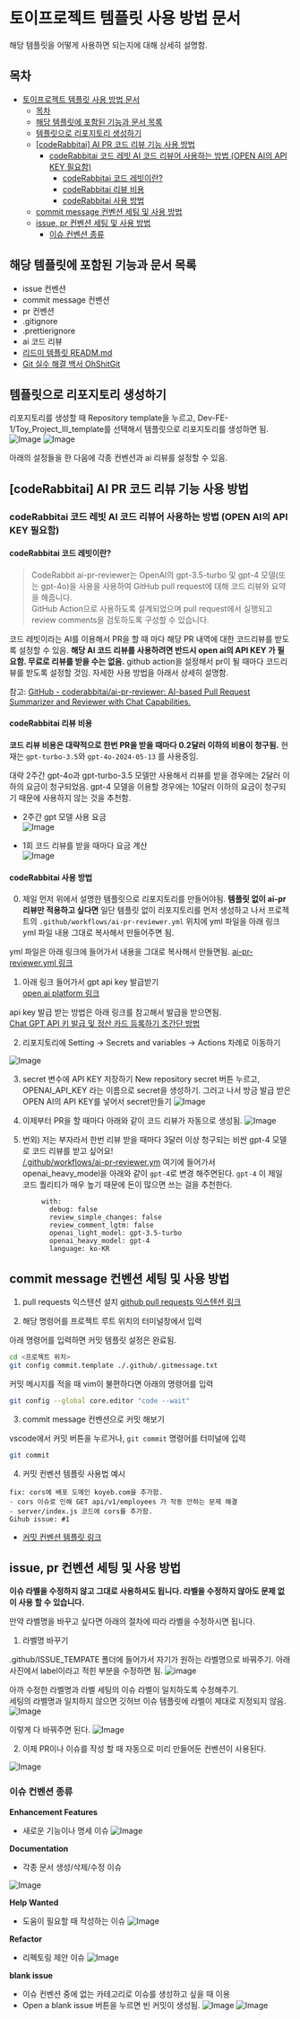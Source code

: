 # 토이프로젝트 템플릿 사용 방법 문서

해당 템플릿을 어떻게 사용하면 되는지에 대해 상세히 설명함.

## 목차

- [토이프로젝트 템플릿 사용 방법 문서](#토이프로젝트-템플릿-사용-방법-문서)
  - [목차](#목차)
  - [해당 템플릿에 포함된 기능과 문서 목록](#해당-템플릿에-포함된-기능과-문서-목록)
  - [템플릿으로 리포지토리 생성하기](#템플릿으로-리포지토리-생성하기)
  - [\[codeRabbitai\]  AI PR 코드 리뷰 기능 사용 방법](#coderabbitai--ai-pr-코드-리뷰-기능-사용-방법)
    - [codeRabbitai 코드 레빗 AI 코드 리뷰어 사용하는 방법 (OPEN AI의 API KEY 필요함)](#coderabbitai-코드-레빗-ai-코드-리뷰어-사용하는-방법-open-ai의-api-key-필요함)
      - [codeRabbitai 코드 레빗이란?](#coderabbitai-코드-레빗이란)
      - [codeRabbitai 리뷰 비용](#coderabbitai-리뷰-비용)
      - [codeRabbitai 사용 방법](#coderabbitai-사용-방법)
  - [commit message 컨벤션 세팅 및 사용 방법](#commit-message-컨벤션-세팅-및-사용-방법)
  - [issue, pr 컨벤션 세팅 및 사용 방법](#issue-pr-컨벤션-세팅-및-사용-방법)
    - [이슈 컨벤션 종류](#이슈-컨벤션-종류)

## 해당 템플릿에 포함된 기능과 문서 목록

- issue 컨벤션
- commit message 컨벤션
- pr 컨벤션
- .gitignore
- .prettierignore
- ai 코드 리뷰
- [리드미 템플릿 READM.md](/README.md)
- [Git 실수 해결 백서 OhShitGit](/document/OhShitGit.md)


## 템플릿으로 리포지토리 생성하기

리포지토리를 생성할 때 Repository template을 누르고,
Dev-FE-1/Toy_Project_III_template를 선택해서 템플릿으로 리포지토리를 생성하면 됨.
![Image](https://i.imgur.com/pdmPrHM.png)
![Image](https://i.imgur.com/fu8eIT5.png)

아래의 설정들을 한 다음에 각종 컨벤션과 ai 리뷰를 설정할 수 있음.

## [codeRabbitai]  AI PR 코드 리뷰 기능 사용 방법

### codeRabbitai 코드 레빗 AI 코드 리뷰어 사용하는 방법 (OPEN AI의 API KEY 필요함)

#### codeRabbitai 코드 레빗이란?
> CodeRabbit ai-pr-reviewer는 OpenAI의 gpt-3.5-turbo 및 gpt-4 모델(또는 gpt-4o)을 사용을 사용하여 GitHub pull request에 대해 코드 리뷰와 요약을 해줍니다. </br>
> GitHub Action으로 사용하도록 설계되었으며 pull request에서 실행되고 review comments을 검토하도록 구성할 수 있습니다.

코드 레빗이라는 AI를 이용해서 PR을 할 때 마다 해당 PR 내역에 대한 코드리뷰를 받도록 설정할 수 있음.
**해당 AI 코드 리뷰를 사용하려면 반드시 open ai의 API KEY 가 필요함. 무료로 리뷰를 받을 수는 없음.**
github action을 설정해서 pr이 될 때마다 코드리뷰를 받도록 설정할 것임. 자세한 사용 방법을 아래서 상세히 설명함.

참고: [GitHub - coderabbitai/ai-pr-reviewer: AI-based Pull Request Summarizer and Reviewer with Chat Capabilities.](https://github.com/coderabbitai/ai-pr-reviewer?tab=readme-ov-file#faqs)

#### codeRabbitai 리뷰 비용
**코드 리뷰 비용은 대략적으로 한번 PR을 받을 때마다 0.2달러 이하의 비용이 청구됨.**
현재는 `gpt-turbo-3.5`와 `gpt-4o-2024-05-13` 를 사용중임.

대략 2주간 gpt-4o과 gpt-turbo-3.5 모델만 사용해서 리뷰를 받을 경우에는 2달러 이하의 요금이 청구되었음.
gpt-4 모델을 이용할 경우에는 10달러 이하의 요금이 청구되기 때문에 사용하지 않는 것을 추천함.

- 2주간 gpt 모델 사용 요금</br>
![Image](https://i.imgur.com/JHgRi6W.png)

- 1회 코드 리뷰를 받을 때마다 요금 계산</br>
![Image](https://i.imgur.com/2nqNYqG.png)

#### codeRabbitai 사용 방법
0. 제일 먼저 위에서 설명한 템플릿으로 리포지토리를 만들어야됨.
**템플릿 없이 ai-pr 리뷰만 적용하고 싶다면** 일단 템플릿 없이 리포지토리를 먼저 생성하고 나서 프로젝트의 `.github/workflows/ai-pr-reviewer.yml` 위치에 yml 파일을 아래 링크 yml 파일 내용 그대로 복사해서 만들어주면 됨.

yml 파일은 아래 링크에 들어가서 내용을 그대로 복사해서 만들면됨.
[ai-pr-reviewer.yml 링크](/.github/workflows/ai-pr-reviewer.yml)

1. 아래 링크 들어가서 gpt api key 발급받기</br>
[open ai platform 링크](https://platform.openai.com/api-keys)</br>

api key 발급 받는 방법은 아래 링크를 참고해서 발급을 받으면됨. </br>
[Chat GPT API 키 발급 및 정산 카드 등록하기 초간단 방법](https://wise-office-worker.tistory.com/71)

2. 리포지토리에 Setting -> Secrets and variables -> Actions 차례로 이동하기

![Image](https://i.imgur.com/0pLR52G.png)

3. secret 변수에 API KEY 저장하기 
New repository secret 버튼 누르고, OPENAI_API_KEY 라는 이름으로 secret을 생성하기.
그러고 나서 방금 발급 받은 OPEN AI의 API KEY를 넣어서 secret만들기 
![Image](https://imgur.com/yEVn0hN.png)

4. 이제부터 PR을 할 때마다 아래와 같이 코드 리뷰가 자동으로 생성됨.
![Image](https://i.imgur.com/eoqy32j.png)

5. 번외) 저는 부자라서 한번 리뷰 받을 때마다 3달러 이상 청구되는 비싼 gpt-4 모델로 코드 리뷰를 받고 싶어요!</br>
[/.github/workflows/ai-pr-reviewer.ym](/.github/workflows/ai-pr-reviewer.yml) 여기에 들어가서 openai_heavy_model을 아래와 같이 `gpt-4`로 변경 해주면된다.
`gpt-4` 이 제일 코드 퀄리티가 매우 높기 때문에 돈이 많으면 쓰는 걸을 추천한다. 

```
        with:
          debug: false
          review_simple_changes: false
          review_comment_lgtm: false
          openai_light_model: gpt-3.5-turbo
          openai_heavy_model: gpt-4
          language: ko-KR
```

## commit message 컨벤션 세팅 및 사용 방법

1. pull requests 익스텐션 설치
   [github pull requests 익스텐션 링크](https://marketplace.visualstudio.com/items?itemName=GitHub.vscode-pull-request-github)

2. 해당 명령어를 프로젝트 루트 위치의 터미널창에서 입력

아래 명령어를 입력하면 커밋 템플릿 설정은 완료됨.

```bash
cd <프로젝트 위치>
git config commit.template ./.github/.gitmessage.txt
```

커밋 메시지를 적을 때 vim이 불편하다면 아래의 명령어를 입력

```bash
git config --global core.editor "code --wait"
```

3. commit message 컨벤션으로 커밋 해보기

vscode에서 커밋 버튼을 누르거나, `git commit` 명령어를 터미널에 입력

```bash
git commit
```

4. 커밋 컨벤션 템플릿 사용법 예시

```
fix: cors에 배포 도메인 koyeb.com을 추가함.
- cors 이슈로 인해 GET api/v1/employees 가 작동 안하는 문제 해결
- server/index.js 코드에 cors를 추가함.
Gihub issue: #1
```

- [커밋 컨벤션 템플릿 링크](./.github/.gitmessage.txt)

## issue, pr 컨벤션 세팅 및 사용 방법

**이슈 라벨을 수정하지 않고 그대로 사용하셔도 됩니다. 라벨을 수정하지 않아도 문제 없이 사용 할 수 있습니다.**

만약 라벨명을 바꾸고 싶다면 아래의 절차에 따라 라벨을 수정하시면 됩니다.

1. 라벨명 바꾸기 

.github/ISSUE_TEMPATE 폴더에 들어가서 자기가 원하는 라벨명으로 바꿔주기. 아래 사진에서 label이라고 적힌 부분을 수정하면 됨.
![image](https://github.com/user-attachments/assets/1a359283-d457-4038-99cd-f524a1421d9a)

아까 수정한 라벨명과 라벨 세팅의 이슈 라벨이 일치하도록 수정해주기. </br>
세팅의 라벨명과 일치하지 않으면 깃허브 이슈 템플릿에 라벨이 제대로 지정되지 않음.
![Image](https://i.imgur.com/AkAGZmn.png)

이렇게 다 바꿔주면 된다.
![Image](https://i.imgur.com/vMb3TaC.png)


2. 이제 PR이나 이슈를 작성 할 때 자동으로 미리 만들어둔 컨벤션이 사용된다.

![Image](https://i.imgur.com/PO9Yjn2.png)

### 이슈 컨벤션 종류

**Enhancement Features**

- 새로운 기능이나 명세 이슈
  ![Image](https://i.imgur.com/TnQ3XJ0.png)

**Documentation**

- 각종 문서 생성/삭제/수정 이슈

![Image](https://i.imgur.com/xCnuE1f.png)

**Help Wanted**

- 도움이 필요할 때 작성하는 이슈
  ![Image](https://i.imgur.com/bDNai2I.png)

**Refactor**

- 리펙토링 제안 이슈
  ![Image](https://i.imgur.com/C82ykoq.png)

**blank issue**

- 이슈 컨벤션 중에 없는 카테고리로 이슈를 생성하고 싶을 때 이용
- Open a blank issue 버튼을 누르면 빈 커밋이 생성됨.
  ![Image](https://i.imgur.com/ZbFTDEB.png)
  ![Image](https://i.imgur.com/UYZyxQA.png)
